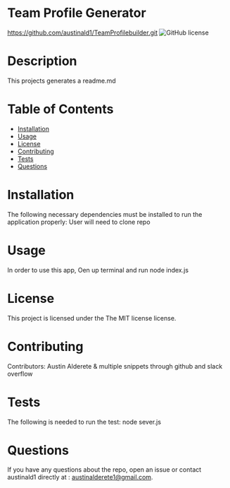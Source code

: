 # Team Profile Generator
https://github.com/austinald1/TeamProfilebuilder.git
![GitHub license](https://img.shields.io/badge/license-MIT-blue.svg)
# Description
This projects generates a readme.md
# Table of Contents 
* [Installation](#installation)
* [Usage](#usage)
* [License](#license)
* [Contributing](#contributing)
* [Tests](#tests)
* [Questions](#questions)
# Installation
The following necessary dependencies must be installed to run the application properly: User will need to clone repo
# Usage
In order to use this app, Oen up terminal and run node index.js
# License
This project is licensed under the The MIT license license. 
# Contributing
​Contributors: Austin Alderete & multiple snippets through github and slack overflow
# Tests
The following is needed to run the test: node sever.js
# Questions
If you have any questions about the repo, open an issue or contact austinald1 directly at : austinalderete1@gmail.com.